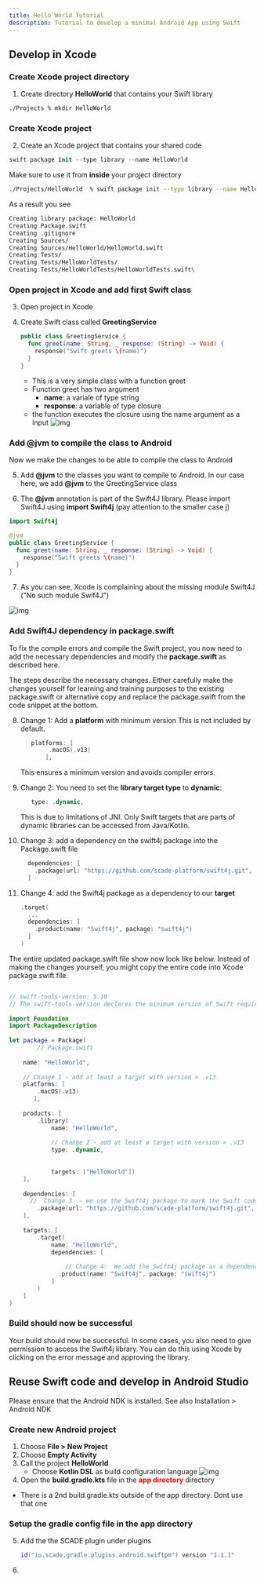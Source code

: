 ```yaml
---
title: Hello World Tutorial
description: Tutorial to develop a minimal Android App using Swift
---
```


## Develop in Xcode

### Create Xcode project directory
1. Create directory **HelloWorld** that contains your Swift library
	
```bash filename="Terminal"
./Projects % mkdir HelloWorld
```
	
### Create Xcode project 
2. Create an Xcode project that contains your shared code

```swift
swift package init --type library --name HelloWorld
```
Make sure to use it from  **inside** your project directory

```bash filename="Terminal"
./Projects/HelloWorld  % swift package init --type library --name HelloWorld
```
As a result you see

```bash filename="Terminal"
Creating library package: HelloWorld
Creating Package.swift
Creating .gitignore
Creating Sources/
Creating Sources/HelloWorld/HelloWorld.swift
Creating Tests/
Creating Tests/HelloWorldTests/
Creating Tests/HelloWorldTests/HelloWorldTests.swift\
```
### Open project in Xcode and add first Swift class

3. Open project in Xcode

4. Create Swift class called **GreetingService**

	```swift
	public class GreetingService {
	  func greet(name: String, _ response: (String) -> Void) {        
	    response("Swift greets \(name)")
	  }
	}
	```
	
	- This is a very simple class with a function greet
	- Function greet has two argument
		- **name**: a variale of type string
		- **response**: a variable of type closure 
	- the function executes the closure using the name argument as a input
![img](./../img/helloworld-xcode1.png)
### Add @jvm to compile the class to Android
Now we make the changes to be able to compile the class to Android

5. Add **@jvm** to the classes you want to compile to Android. In our case here, we add **@jvm** to the GreetingService class

6. The **@jvm** annotation is part of the Swift4J library. Please import Swift4J using **import Swift4j** (pay attention to the smaller case j)

```swift
import Swift4j

@jvm
public class GreetingService {
  func greet(name: String, _ response: (String) -> Void) {
    response("Swift greets \(name)")
  }
}
```
7. As you can see, Xcode is complaining about the missing module Swift4J ("No such module Swif4J")

![img](./../img/helloworld-xcode2.png)

### Add Swift4J dependency in package.swift
To fix the compile errors and compile the Swift project, you now need to add the necessary dependencies and modify the **package.swift** as described here.

The steps describe the necessary changes. Either carefully make the changes yourself for learning and training purposes to the existing package.swift or alternative copy and replace the package.swift from the code snippet at the bottom.

8. Change 1: Add a **platform** with minimum version
This is not included by default.

	```swift
	   platforms: [
	        .macOS(.v13)
	       ],
	```
	This ensures a minimum version and avoids compiler errors. 

9. Change 2: You need to set the **library target type** to **dynamic**:

	```swift
	   type: .dynamic,
	```

	This is due to limitations of JNI. Only Swift targets that are parts of dynamic libraries can be accessed from Java/Kotlin.

10. Change 3: add a dependency on the swift4j package into the Package.swift file

	```swift
	  dependencies: [
	    .package(url: "https://github.com/scade-platform/swift4j.git", from: "1.2.1")
	  ]
	```
	
11. Change 4:  add the Swift4j package as a dependency to our **target**

	```swift
	.target(
	  ...
	  dependencies: [
	    .product(name: "Swift4j", package: "swift4j")              
	  ]
	)
	```

The entire updated package.swift file show now look like below. Instead of making the changes yourself, you might copy the entire code into Xcode package.swift file.

```swift

// swift-tools-version: 5.10
// The swift-tools-version declares the minimum version of Swift required to build this package.
 
import Foundation
import PackageDescription
 
let package = Package(
        // Package.swift
 
    name: "HelloWorld",
    
    // Change 1 - add at least a target with version > .v13
    platforms: [
        .macOS(.v13)
       ],
    
    products: [
        .library(
            name: "HelloWorld",
            
            // Change 2 - add at least a target with version > .v13
            type: .dynamic,
            
            
            targets: ["HelloWorld"])
    ],
 
    dependencies: [
      //  Change 3  - we use the Swift4j package to mark the Swift code that should be available on Android as Java API
        .package(url: "https://github.com/scade-platform/swift4j.git", from: "1.2.1")
    ],
 
    targets: [
        .target(
            name: "HelloWorld",
            dependencies: [
             
                // Change 4:  We add the Swift4j package as a dependency to our target
              .product(name: "Swift4j", package: "swift4j")
            ]
        )
    ]
)
```

### Build should now be successful
Your build should now be successful. In some cases, you also need to give permission to access the Swift4j library. You can do this using Xcode by clicking on the error message and approving the library.



## Reuse Swift code and develop in Android Studio

<Alert variant="info">

Please ensure that the Android NDK is installed. See also Installation > Android NDK

</Alert>

### Create new Android project
1. Choose **File > New Project**
2. Choose **Empty Activity**
3. Call the project **HelloWorld**
	- Choose **Kotlin DSL** as build configuration language
![img](./../img/helloworld_android_newprojectsettings2.png)
4. Open the **build.gradle.kts** file in the <span style="font-weight: bold;;color:red">app directory</span> directory
 - There is a 2nd build.gradle.kts outside of the app directory. Dont use that one

### Setup the gradle config file in the app directory
5. Add the the SCADE plugin under plugins

	```gradle
	id("io.scade.gradle.plugins.android.swiftpm") version "1.1.1"
	```
6. 
